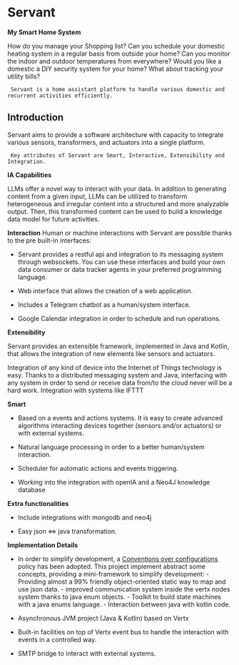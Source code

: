 # **Servant**

**My Smart Home System**

How do you manage your Shopping list? Can you schedule your domestic heating system in a regular basis from outside your home? Can you monitor the indoor and outdoor temperatures from everywhere?
Would you like a domestic a DIY security system for your home? What about tracking your utility bills?

     Servant is a home assistant platform to handle various domestic and recurrent activities efficiently.     
     

## **Introduction**

Servant aims to provide a software architecture with capacity to integrate various sensors, transformers, and actuators into a single platform. 

     Key attributes of Servant are Smart, Interactive, Extensibility and Integration.

**IA Capabilities**

LLMs offer a novel way to interact with your data. In addition to generating content from a given input, LLMs can be utilized to transform heterogeneous and irregular content into a structured and more analyzable output.
Then, this transformed content can be used to build a knowledge data model for future activities.  


**Interaction**
Human or machine interactions with Servant are possible thanks to the pre built-in interfaces:

* Servant provides a restful api and integration to its messaging system through websockets. You can use these interfaces and build your own data consumer or data tracker agents in your preferred programming language.

* Web interface that allows the creation of a web application.

* Includes a Telegram chatbot as a human/system interface. 

* Google Calendar integration in order to schedule and run operations.


**Extensibility**

Servant provides an extensible framework, implemented in Java and Kotlin, that allows the integration of new elements like sensors and actuators.

Integration of any kind of device into the Internet of Things technology is easy. Thanks to a distributed messaging system and Java, interfacing with any system in order to send or receive data from/to the cloud never will be a hard work. Integration with systems like IFTTT 



**Smart**
* Based on a events and actions systems. It is easy to create advanced algorithms interacting devices together (sensors and/or actuators) or with external systems.

* Natural language processing in order to a better human/system interaction.

* Scheduler for automatic actions and events triggering.

* Working into the integration with openIA and a Neo4J knowledge database

**Extra functionalities**

* Include integrations with mongodb and neo4j 

* Easy json <=> java transformation.


**Implementation Details**

* In order to simplify development, a [Conventions over configurations](https://en.wikipedia.org/wiki/Convention_over_configuration) policy has been adopted. This project implement abstract some concepts, providing a mini-framework to simplify development:
       - Providing almost a 99% friendly object-oriented static way to map and use json data.
       - improved communication system inside the vertx nodes system thanks to java enum objects.
       - Toolkit to build state machines with a java enums language.
       - Interaction between java with kotlin code.

* Asynchronous JVM project (Java & Kotlin) based on Vertx

* Built-in facilities on top of Vertx event bus to handle the interaction with events in a controlled way. 

* SMTP bridge to interact with external systems.